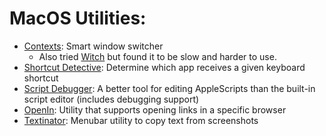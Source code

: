 # MacOS Utilities:

* [Contexts](https://contexts.co/): Smart window switcher
  * Also tried [Witch](https://manytricks.com/witch/) but found it to be slow and harder to use.
* [Shortcut Detective](https://www.irradiatedsoftware.com/labs/): Determine which app receives a given keyboard shortcut
* [Script Debugger](https://latenightsw.com/): A better tool for editing AppleScripts than the built-in script editor (includes debugging support)
* [OpenIn](https://loshadki.app/openin4/): Utility that supports opening links in a specific browser
* [Textinator](https://github.com/RhetTbull/textinator): Menubar utility to copy text from screenshots

